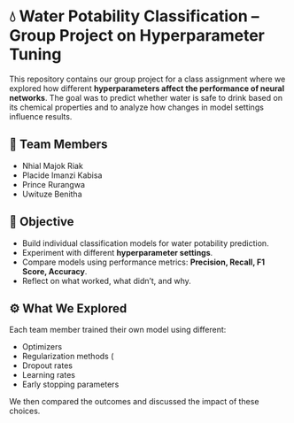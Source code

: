 # 💧 Water Potability Classification – Group Project on Hyperparameter Tuning

This repository contains our group project for a class assignment where we explored how different **hyperparameters affect the performance of neural networks**. The goal was to predict whether water is safe to drink based on its chemical properties and to analyze how changes in model settings influence results.

## 👥 Team Members
- Nhial Majok Riak
- Placide Imanzi Kabisa
- Prince Rurangwa
- Uwituze Benitha

## 🎯 Objective

- Build individual classification models for water potability prediction.
- Experiment with different **hyperparameter settings**.
- Compare models using performance metrics: **Precision, Recall, F1 Score, Accuracy**.
- Reflect on what worked, what didn’t, and why.

## ⚙️ What We Explored

Each team member trained their own model using different:
- Optimizers 
- Regularization methods (
- Dropout rates
- Learning rates
- Early stopping parameters

We then compared the outcomes and discussed the impact of these choices.

